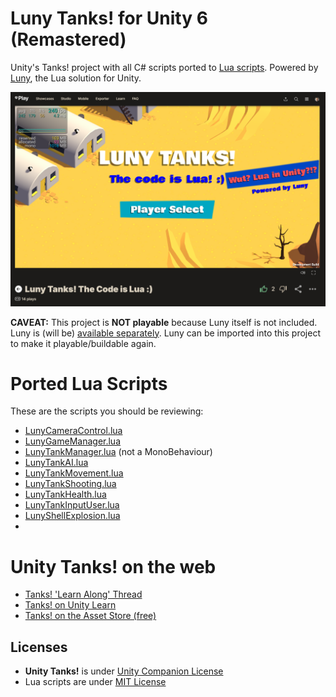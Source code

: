 # Luny Tanks! for Unity 6 (Remastered)

Unity's Tanks! project with all C# scripts ported to [Lua scripts](https://github.com/CodeSmile-0000011110110111/Luny-Tanks-for-Unity-6/tree/main/Assets/_LunyTanks/Scripts). Powered by [Luny](https://lunyscript.com), the Lua solution for Unity. 

[![Unity Learn Tanks!](LunyTanks.png)](https://lunyscript.com/2025/05/09/luny-tanks-the-code-is-lua/)

**CAVEAT:** This project is **NOT playable** because Luny itself is not included. Luny is (will be) [available separately](https://lunyscript.com). Luny can be imported into this project to make it playable/buildable again.

# Ported Lua Scripts

These are the scripts you should be reviewing:
- [LunyCameraControl.lua](Assets/_LunyTanks/Scripts/Camera/LunyCameraControl.lua)
- [LunyGameManager.lua](https://github.com/CodeSmile-0000011110110111/Luny-Tanks-for-Unity-6/blob/main/Assets/_LunyTanks/Scripts/Managers/LunyGameManager.lua)
- [LunyTankManager.lua](https://github.com/CodeSmile-0000011110110111/Luny-Tanks-for-Unity-6/blob/main/Assets/_LunyTanks/Scripts/Managers/LunyTankManager.lua) (not a MonoBehaviour)
- [LunyTankAI.lua](https://github.com/CodeSmile-0000011110110111/Luny-Tanks-for-Unity-6/blob/main/Assets/_LunyTanks/Scripts/Tank/LunyTankAI.lua)
- [LunyTankMovement.lua](https://github.com/CodeSmile-0000011110110111/Luny-Tanks-for-Unity-6/blob/main/Assets/_LunyTanks/Scripts/Tank/LunyTankMovement.lua)
- [LunyTankShooting.lua](https://github.com/CodeSmile-0000011110110111/Luny-Tanks-for-Unity-6/blob/main/Assets/_LunyTanks/Scripts/Tank/LunyTankShooting.lua)
- [LunyTankHealth.lua](https://github.com/CodeSmile-0000011110110111/Luny-Tanks-for-Unity-6/blob/main/Assets/_LunyTanks/Scripts/Tank/LunyTankHealth.lua)
- [LunyTankInputUser.lua](https://github.com/CodeSmile-0000011110110111/Luny-Tanks-for-Unity-6/blob/main/Assets/_LunyTanks/Scripts/Tank/LunyTankInputUser.lua)
- [LunyShellExplosion.lua](https://github.com/CodeSmile-0000011110110111/Luny-Tanks-for-Unity-6/blob/main/Assets/_LunyTanks/Scripts/Shell/LunyShellExplosion.lua)
- 


# Unity Tanks! on the web

- [Tanks! 'Learn Along' Thread](https://discussions.unity.com/t/official-unity-learn-event-learn-along-featuring-tanks-remastered-for-unity-6-on-unity-learn/1633869)
- [Tanks! on Unity Learn](https://learn.unity.com/course/tanks-make-a-battle-game-for-web-and-mobile)
- [Tanks! on the Asset Store (free)](https://assetstore.unity.com/packages/essentials/tutorial-projects/tanks-complete-project-46209)

## Licenses

- **Unity Tanks!** is under [Unity Companion License](https://unity.com/legal/licenses/unity-companion-license)
- Lua scripts are under [MIT License](https://opensource.org/license/mit)
